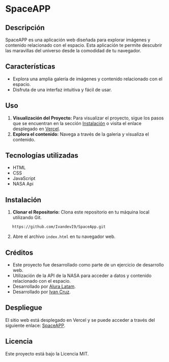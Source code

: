 # SpaceAPP

## Descripción

SpaceAPP es una aplicación web diseñada para explorar imágenes y contenido relacionado con el espacio. Esta aplicación te permite descubrir las maravillas del universo desde la comodidad de tu navegador.

## Características

- Explora una amplia galería de imágenes y contenido relacionado con el espacio.
- Disfruta de una interfaz intuitiva y fácil de usar.

## Uso
1. **Visualización del Proyecto:** Para visualizar el proyecto, sigue los pasos que se encuentran en la sección [Instalación](#instalación) o visita el enlace desplegado en [Vercel](https://space-app-kohl.vercel.app/).
2. **Explora el contenido:** Navega a través de la galeria y visualiza el contenido.


## Tecnologías utilizadas

- HTML
- CSS
- JavaScript
- NASA Api

## Instalación

1. **Clonar el Repositorio:** Clona este repositorio en tu máquina local utilizando Git.

```bash
   https://github.com/IvandevI9/SpaceApp.git
```

2. Abre el archivo `index.html` en tu navegador web.

## Créditos

- Este proyecto fue desarrollado como parte de un ejercicio de desarrollo web.
- Utilización de la API de la NASA para acceder a datos y contenido relacionado con el espacio.
- Desarrollado por [Alura Latam](https://www.linkedin.com/company/alura-latam/).
- Desarrollado por [Ivan Cruz](https://www.linkedin.com/in/ivan-cruz-1906mx/).


## Despliegue

El sitio web está desplegado en Vercel y se puede acceder a través del siguiente enlace: [SpaceAPP]( https://space-app-kohl.vercel.app/ ).


## Licencia

Este proyecto está bajo la Licencia MIT.

